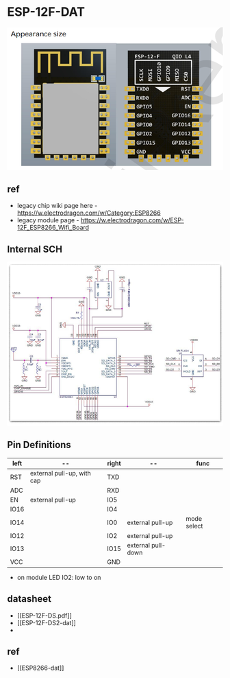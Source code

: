 
# ESP-12F-DAT

![](43-27-15-15-12-2022.png)

## ref 

- legacy chip wiki page here - https://w.electrodragon.com/w/Category:ESP8266
- legacy module page - https://w.electrodragon.com/w/ESP-12F_ESP8266_Wifi_Board



## Internal SCH

![](07-54-23-22-03-2023.png)

## Pin Definitions 

| left | --                         | right | --                 | func        |
| ---- | -------------------------- | ----- | ------------------ | ----------- |
| RST  | external pull-up, with cap | TXD   |                    |             |
| ADC  |                            | RXD   |                    |             |
| EN   | external pull-up           | IO5   |                    |             |
| IO16 |                            | IO4   |                    |             |
| IO14 |                            | IO0   | external pull-up   | mode select |
| IO12 |                            | IO2   | external pull-up   |             |
| IO13 |                            | IO15  | external pull-down |             |
| VCC  |                            | GND   |                    |             |


- on module LED IO2: low to on


## datasheet 

- [[ESP-12F-DS.pdf]]
- [[ESP-12F-DS2-dat]]
- 
## ref 

- [[ESP8266-dat]]
